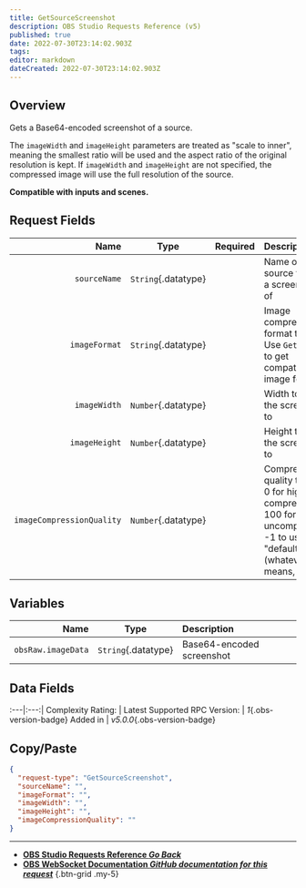 ```yaml
---
title: GetSourceScreenshot
description: OBS Studio Requests Reference (v5)
published: true
date: 2022-07-30T23:14:02.903Z
tags: 
editor: markdown
dateCreated: 2022-07-30T23:14:02.903Z
---
```


## Overview
Gets a Base64-encoded screenshot of a source.

The `imageWidth` and `imageHeight` parameters are treated as "scale to inner", meaning the smallest ratio will be used and the aspect ratio of the original resolution is kept. If `imageWidth` and `imageHeight` are not specified, the compressed image will use the full resolution of the source.

**Compatible with inputs and scenes.**

## Request Fields
Name | Type | Required| Description |
----:|:----:|:-------:|:------------|
`sourceName` | `String`{.datatype} | <i class="mdi mdi-check"></i> | Name of the source to take a screenshot of
`imageFormat` | `String`{.datatype} | <i class="mdi mdi-check"></i> | Image compression format to use. Use `GetVersion` to get compatible image formats
`imageWidth` | `Number`{.datatype} |  | Width to scale the screenshot to | >= 8, <= 4096
`imageHeight` | `Number`{.datatype} |  | Height to scale the screenshot to	 | >= 8, <= 4096
`imageCompressionQuality` | `Number`{.datatype} |  | Compression quality to use. 0 for high compression, 100 for uncompressed. -1 to use "default" (whatever that means, idk) | >= -1, <= 100

## Variables
Name | Type | Description | 
----:|:---------:|:------------|
`obsRaw.imageData` | `String`{.datatype} | Base64-encoded screenshot

## Data Fields
:---|:---:|
Complexity Rating: | <span class="stars stars--4"></span>
Latest Supported RPC Version: | *1*{.obs-version-badge}
Added in | *v5.0.0*{.obs-version-badge}

## Copy/Paste
```json
{
  "request-type": "GetSourceScreenshot",
  "sourceName": "",
  "imageFormat": "",
  "imageWidth": "",
  "imageHeight": "",
  "imageCompressionQuality": ""
}
```

---

- [<i class="mdi mdi-chevron-left"></i>**OBS Studio Requests Reference *Go Back***](/en/Broadcasters/OBS/Requests)
- [<i class="mdi mdi-github"></i> **OBS WebSocket Documentation *GitHub documentation for this request***](https://github.com/obsproject/obs-websocket/blob/master/docs/generated/protocol.md#getsourcescreenshot)
{.btn-grid .my-5}